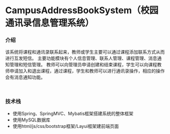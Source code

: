 # CampusAddressBookSystem（校园通讯录信息管理系统）
### 介绍
该系统将课程和通讯录联系起来，教师或学生主要可以通过课程添加联系方式从而进行互发短信。
主要功能模块有个人信息管理、联系人管理、课程管理、消息通知管理和短信管理。
教师可以向管理员申请创建和结束课程，学生可以向课程教师申请加入和退出课程，通过课程，学生和教师可以进行通讯录操作，相应的操作会有消息通知功能。

<br>

### 技术栈

- 使用Spring、SpringMVC、Mybatis框架搭建系统的整体框架
- 使用MySQL数据库
- 使用html/js/css/bootstrap框架/Layui框架建前端页面

